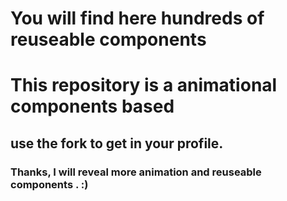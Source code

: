 # You will find here hundreds of reuseable components 

# This repository is a animational components based 

## use the fork to get in your profile.

### Thanks, I will reveal more animation and reuseable components . :)
